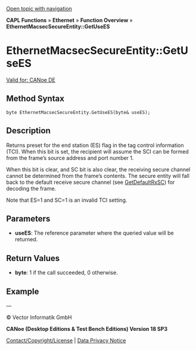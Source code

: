 [Open topic with navigation](../../../../../CANoeDEFamily.htm#Topics/CAPLFunctions/IP/Methods/CAPLfunctionGetUseES.md)

**CAPL Functions** » **Ethernet** » **Function Overview** » **EthernetMacsecSecureEntity::GetUseES**

# EthernetMacsecSecureEntity::GetUseES

[Valid for: CANoe DE](../../../Shared/FeatureAvailability.md)

## Method Syntax

`byte EthernetMacsecSecureEntity.GetUseES(byte& useES);`

## Description

Returns preset for the end station (ES) flag in the tag control information (TCI). When this bit is set, the recipient will assume the SCI can be formed from the frame’s source address and port number 1.

When this bit is clear, and SC bit is also clear, the receiving secure channel cannot be determined from the frame’s contents. The secure entity will fall back to the default receive secure channel (see [GetDefaultRxSC](CAPLfunctionGetDefaultRxSC.md)) for decoding the frame.

Note that ES=1 and SC=1 is an invalid TCI setting.

## Parameters

- **useES**: The reference parameter where the queried value will be returned.

## Return Values

- **byte**: 1 if the call succeeded, 0 otherwise.

## Example

—

© Vector Informatik GmbH

**CANoe (Desktop Editions & Test Bench Editions) Version 18 SP3**

[Contact/Copyright/License](../../../Shared/ContactCopyrightLicense.md) | [Data Privacy Notice](https://www.vector.com/int/en/company/get-info/privacy-policy/)
